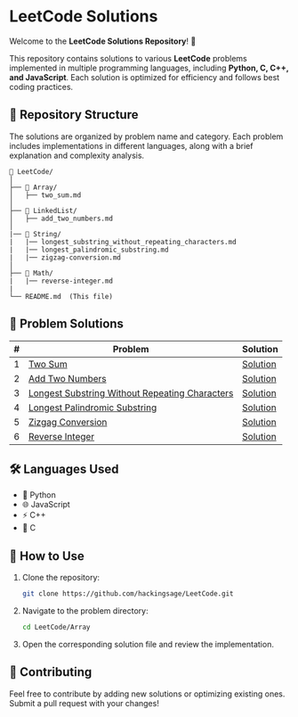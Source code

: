 # LeetCode Solutions

Welcome to the **LeetCode Solutions Repository**! 🚀

This repository contains solutions to various **LeetCode** problems implemented in multiple programming languages, including **Python, C, C++, and JavaScript**. Each solution is optimized for efficiency and follows best coding practices.

## 📂 Repository Structure

The solutions are organized by problem name and category. Each problem includes implementations in different languages, along with a brief explanation and complexity analysis.

```
📁 LeetCode/
│
├── 📂 Array/
│   ├── two_sum.md
│
├── 📂 LinkedList/
│   ├── add_two_numbers.md
│
|── 📂 String/
|   |── longest_substring_without_repeating_characters.md
|   |── longest_palindromic_substring.md
|   |── zigzag-conversion.md
│
├── 📂 Math/
|   |── reverse-integer.md
|
└── README.md  (This file)
```

## 📌 Problem Solutions

| # | Problem | Solution |
|---|---------|----------|
| 1 | [Two Sum](https://leetcode.com/problems/two-sum/) | [Solution](Array/two_sum.md) |
| 2 | [Add Two Numbers](https://leetcode.com/problems/add-two-numbers/) | [Solution](LinkedList/add_two_numbers.md) |
| 3 | [Longest Substring Without Repeating Characters](https://leetcode.com/problems/longest-substring-without-repeating-characters) | [Solution](String/longest_substring_without_repeating_characters.md) |
| 4 | [Longest Palindromic Substring](https://leetcode.com/problems/longest-palindromic-substring/) | [Solution](String/longest_palindromic_substring.md) |
| 5 | [Zizgag Conversion](https://leetcode.com/problems/zigzag-conversion/) | [Solution](String/zigzag-conversion.md) |
| 6 | [Reverse Integer](https://leetcode.com/problems/reverse-integer/) | [Solution](Math/reverse-integer.md) |

## 🛠 Languages Used

- 🐍 Python
- 🌐 JavaScript
- ⚡ C++
- 🔷 C

## 📖 How to Use
1. Clone the repository:
   ```sh
   git clone https://github.com/hackingsage/LeetCode.git
   ```
2. Navigate to the problem directory:
   ```sh
   cd LeetCode/Array
   ```
3. Open the corresponding solution file and review the implementation.

## 🤝 Contributing
Feel free to contribute by adding new solutions or optimizing existing ones. Submit a pull request with your changes!